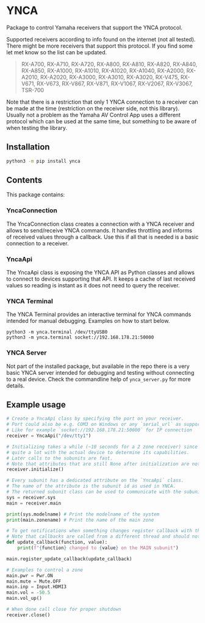 # YNCA

Package to control Yamaha receivers that support the YNCA protocol.

Supported receivers according to info found on the internet (not all tested).
There might be more receivers that support this protocol. If you find some let met know so the list can be updated.

> RX-A700, RX-A710, RX-A720, RX-A800, RX-A810, RX-A820, RX-A840, RX-A850, RX-A1000, RX-A1010, RX-A1020, RX-A1040, RX-A2000, RX-A2010, RX-A2020, RX-A3000, RX-A3010, RX-A3020, RX-V475, RX-V671, RX-V673, RX-V867, RX-V871, RX-V1067, RX-V2067, RX-V3067, TSR-700

Note that there is a restriction that only 1 YNCA connection to a receiver can be made at the time (restriction on the receiver side, not this library).
Usually not a problem as the Yamaha AV Control App uses a different protocol which can be used at the same time, but something to be aware of when testing the library.


## Installation

```bash
python3 -m pip install ynca
```

## Contents

This package contains:

### YncaConnection

The YncaConnection class creates a connection with a YNCA receiver and allows to send/receive YNCA commands. It handles throttling and informs of received values through a callback.
Use this if all that is needed is a basic connection to a receiver.

### YncaApi

The YncaApi class is exposing the YNCA API as Python classes and allows to connect to devices supporting that API.
It keeps a cache of last received values so reading is instant as it does not need to query the receiver.

### YNCA Terminal

The YNCA Terminal provides an interactive terminal for YNCA commands intended for manual debugging. Examples on how to start below.

```
python3 -m ynca.terminal /dev/ttyUSB0
python3 -m ynca.terminal socket://192.168.178.21:50000
```

### YNCA Server

Not part of the installed package, but available in the repo there is a very basic YNCA server intended for debugging
 and testing without connecting to a real device. Check the commandline help of `ynca_server.py` for more details.


## Example usage

```python
# Create a YncaApi class by specifying the port on your receiver.
# Port could also be e.g. COM3 on Windows or any `serial_url` as supported by PySerial
# Like for example `socket://192.168.178.21:50000` for IP connection
receiver = YncaApi("/dev/tty1")

# Initializing takes a while (~10 seconds for a 2 zone receiver) since it communicates
# quite a lot with the actual device to determine its capabilities.
# Later calls to the subunits are fast.
# Note that attributes that are still None after initialization are not supported by the subunits
receiver.initialize()

# Every subunit has a dedicated attribute on the `YncaApi` class.
# The name of the attribute is the subunit id as used in YNCA.
# The returned subunit class can be used to communicate with the subunit
sys = receiver.sys
main = receiver.main

print(sys.modelname) # Print the modelname of the system
print(main.zonename) # Print the name of the main zone

# To get notifications when something changes register callback with the subunit
# Note that callbacks are called from a different thread and should not block.
def update_callback(function, value):
    print(f"{function} changed to {value} on the MAIN subunit")

main.register_update_callback(update_callback)

# Examples to control a zone
main.pwr = Pwr.ON
main.mute = Mute.OFF
main.inp = Input.HDMI3
main.vol = -50.5
main.vol_up()

# When done call close for proper shutdown
receiver.close()
```
